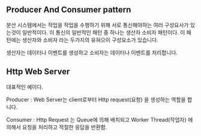 ## Producer And Consumer pattern

분산 시스템에서는 작업을 작업을 수행하기 위해 서로 통신해야하는 여러 구성요사가 있는것이
일반적이다. 이 통신의 일반적인 패턴 중 하나는 생산자 소비자 패턴이다.
이 패턴에는 생산자와 소비자 라는 두가지의 유혀으이 구성요소가 있습니다.

생산자는 데이터나 이벤트를 생성하고 소비자는 데이터나 이벤트를 처리합니다.

## Http Web Server
대표적인 예이다. 

Producer : Web Server는 client로부터 Http request(요청) 을 생성하는 역할을 합니다.

Consumer : Http Request 는 Queue에 의해 배치되고 Worker Thread(작업자) 에 의해서
요청을 처리하고 적절한 응답을 반환함. 



